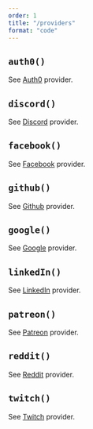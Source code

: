```yaml
---
order: 1
title: "/providers"
format: "code"
---
```


## `auth0()`

See [Auth0]() provider.

## `discord()`

See [Discord]() provider.

## `facebook()`

See [Facebook]() provider.

## `github()`

See [Github]() provider.

## `google()`

See [Google]() provider.

## `linkedIn()`

See [LinkedIn]() provider.

## `patreon()`

See [Patreon]() provider.

## `reddit()`

See [Reddit]() provider.

## `twitch()`

See [Twitch]() provider.
